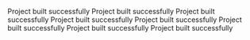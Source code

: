 Project built successfully
Project built successfully
Project built successfully
Project built successfully
Project built successfully
Project built successfully
Project built successfully
Project built successfully
